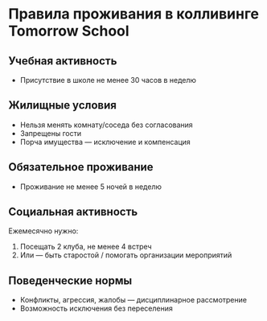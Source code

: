# Правила проживания в колливинге Tomorrow School

## Учебная активность

- Присутствие в школе не менее 30 часов в неделю

## Жилищные условия

- Нельзя менять комнату/соседа без согласования
- Запрещены гости
- Порча имущества — исключение и компенсация

## Обязательное проживание

- Проживание не менее 5 ночей в неделю

## Социальная активность

Ежемесячно нужно:

1. Посещать 2 клуба, не менее 4 встреч
2. Или — быть старостой / помогать организации мероприятий

## Поведенческие нормы

- Конфликты, агрессия, жалобы — дисциплинарное рассмотрение
- Возможность исключения без переселения
